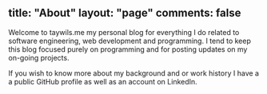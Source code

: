 title: "About"
layout: "page"
comments: false
---
Welcome to taywils.me my personal blog for everything I do related to software engineering, web development and programming. I tend to keep this blog focused purely on programming and for posting updates on my on-going projects.

If you wish to know more about my background and or work history I have a a public GitHub profile as well as an account on LinkedIn.
